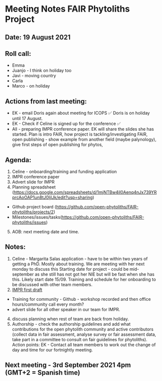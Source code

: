 # Meeting Notes FAIR Phytoliths Project
## Date: 19 August 2021
## Roll call:
* Emma 
* Juanjo - I think on holiday too
* Javi - moving country
* Carla
* Marco - on holiday 

## Actions from last meeting:
* EK - email Doris again about meeting for ICOPS ✅ Doris is on holiday until 17 August. 
* EK - Check if Celine is signed up for the conference ✅
* All - preparing IMPR conference paper. EK will share the slides she has started. Plan is intro FAIR, how project is tackling/investigating FAIR,  open publishing - show example from another field (maybe palynology), give first steps of open publishing for phytos, 

## Agenda:
1. Celine - onboarding/training and funding application
2. IMPR conference paper 
3. Advert slide for IMPR
4. Planning spreadsheet (https://docs.google.com/spreadsheets/d/1mjNTBw4iI0Aenq4nJx739YRprcAoOAP1un8tJ0ljlJk/edit?usp=sharing) 
  * Github project board (https://github.com/open-phytoliths/FAIR-phytoliths/projects/2)
  * Milestones/issues/tasks(https://github.com/open-phytoliths/FAIR-phytoliths/issues)
5. AOB: next meeting date and time.

## Notes:
1. Celine - Margarita Salas application - have to be within two years of getting a PhD. Mostly about training. We are meeting with her next monday to discuss this 
Starting date for project - could be mid-september as she still has not got her NIE but will be fast when she has this. Likely start date 15/09.
Training and schedule for her onboarding to be discussed with other team members.
2. [IMPR first draft](https://docs.google.com/presentation/d/1yPLsv242anlQrX8T_9-McE_qUMCjCmCsBo6g6CMsOJo/edit?usp=sharing)
  * Training for community - Github - workshop recorded and then office hours/community call every month? 
  * advert slide for all other speaker in our team for IMPR.
4. discuss planning when rest of team are back from holiday.
5. Authorship - check the authorship guidelines and add what contributions for the open phytolith community and active contributors (collect data in fair assessment, analyse survey or fair assessment data, take part in a committee to consult on fair guidelines for phytoliths). 
Action points:
EK - Contact all team members to work out the change of day and time for our fortnightly meeting.



## Next meeting - 3rd September 2021 4pm (GMT+2 = Spanish time)

